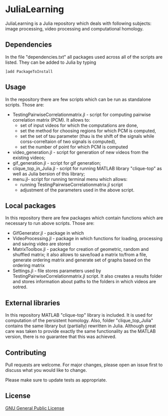 # JuliaLearning

JuliaLearning is a Julia repository which deals with following subjects: image processing, video processing and computational homology.

## Dependencies
In the file "dependencies.txt" all packages used across all of the scripts are listed. They can be added to Julia by typing
```
]add PackageToInstall
```


## Usage
In the repository there are few scripts which can be run as standalone scripts. Those are:

* TestingPairwiseCorrelationmatrix.jl - script for computing pairwise correlation matrix (PCM). It allows to:
  * set of input videos for which the computations are done,
  * set the method for choosing regions for which PCM is computed,
  * set the set of tau parameter (thau is the shift of the signals while corss-correltaion of two signals is computed),
  * set the number of point for which PCM is computed
* video_generation.jl - script for generation of new videos from the existing videos;
* gif_generation.jl - script for gif generation;
* clique_top_in_Julia.jl - script for running MATLAB library "clique-top" as well as Julia bersion of this library;
* menu.jl- script for running terminal menu which allows:
  * running TestingPairwiseCorrelationmatrix.jl script
  * adjustment of the parameters used in the above script.

## Local packages
In this repository there are few packages which contain functions  which are necessary to run above scripts. Those are:
* GifGenerator.jl - package in which
* VideoProcessing.jl - package in which functions for loading, processing and saving video are stored
* MatrixToolbox.jl - package for creation of geometric, random and shuffled matrix; it also allows to save/load a matrix to/from a file, generate ordering matrix and generate set of graphs based on the ordering matrix
* Settings.jl - file stores parameters used by TestingPairwiseCorrelationmatrix.jl script. It also creates a results folder and stores information about paths to the folders in which videos are sotred.

## External libraries
In this repository MATLAB "clique-top" library is included. It is used for computation of the persistent homology. Also, folder "clique_top_Julia" contains the same library but (partially) rewritten in Julia. Although great care was taken to provide exactly the same functionality as the MATLAB version, there is no guarantee that this was achieved.

## Contributing
Pull requests are welcome. For major changes, please open an issue first to discuss what you would like to change.

Please make sure to update tests as appropriate.

## License
[GNU General Public License](https://choosealicense.com/licenses/gpl-3.0/)
